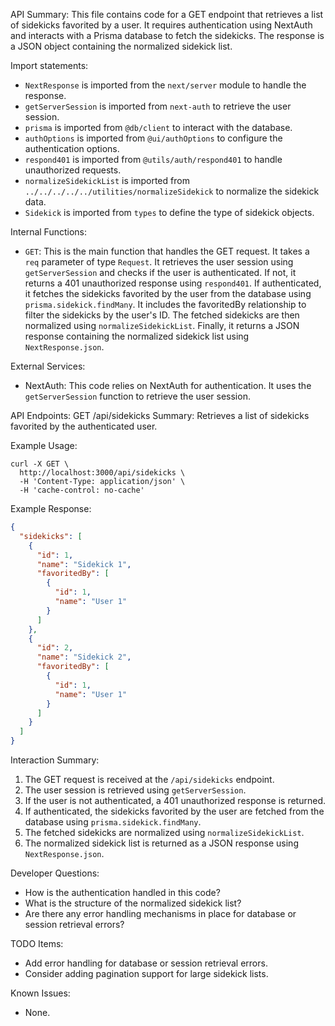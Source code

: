 API Summary:
This file contains code for a GET endpoint that retrieves a list of sidekicks favorited by a user. It requires authentication using NextAuth and interacts with a Prisma database to fetch the sidekicks. The response is a JSON object containing the normalized sidekick list.

Import statements:
- `NextResponse` is imported from the `next/server` module to handle the response.
- `getServerSession` is imported from `next-auth` to retrieve the user session.
- `prisma` is imported from `@db/client` to interact with the database.
- `authOptions` is imported from `@ui/authOptions` to configure the authentication options.
- `respond401` is imported from `@utils/auth/respond401` to handle unauthorized requests.
- `normalizeSidekickList` is imported from `../../../../../utilities/normalizeSidekick` to normalize the sidekick data.
- `Sidekick` is imported from `types` to define the type of sidekick objects.

Internal Functions:
- `GET`: This is the main function that handles the GET request. It takes a `req` parameter of type `Request`. It retrieves the user session using `getServerSession` and checks if the user is authenticated. If not, it returns a 401 unauthorized response using `respond401`. If authenticated, it fetches the sidekicks favorited by the user from the database using `prisma.sidekick.findMany`. It includes the favoritedBy relationship to filter the sidekicks by the user's ID. The fetched sidekicks are then normalized using `normalizeSidekickList`. Finally, it returns a JSON response containing the normalized sidekick list using `NextResponse.json`.

External Services:
- NextAuth: This code relies on NextAuth for authentication. It uses the `getServerSession` function to retrieve the user session.

API Endpoints:
GET /api/sidekicks
Summary: Retrieves a list of sidekicks favorited by the authenticated user.

Example Usage:
```
curl -X GET \
  http://localhost:3000/api/sidekicks \
  -H 'Content-Type: application/json' \
  -H 'cache-control: no-cache'
```

Example Response:
```json
{
  "sidekicks": [
    {
      "id": 1,
      "name": "Sidekick 1",
      "favoritedBy": [
        {
          "id": 1,
          "name": "User 1"
        }
      ]
    },
    {
      "id": 2,
      "name": "Sidekick 2",
      "favoritedBy": [
        {
          "id": 1,
          "name": "User 1"
        }
      ]
    }
  ]
}
```

Interaction Summary:
1. The GET request is received at the `/api/sidekicks` endpoint.
2. The user session is retrieved using `getServerSession`.
3. If the user is not authenticated, a 401 unauthorized response is returned.
4. If authenticated, the sidekicks favorited by the user are fetched from the database using `prisma.sidekick.findMany`.
5. The fetched sidekicks are normalized using `normalizeSidekickList`.
6. The normalized sidekick list is returned as a JSON response using `NextResponse.json`.

Developer Questions:
- How is the authentication handled in this code?
- What is the structure of the normalized sidekick list?
- Are there any error handling mechanisms in place for database or session retrieval errors?

TODO Items:
- Add error handling for database or session retrieval errors.
- Consider adding pagination support for large sidekick lists.

Known Issues:
- None.